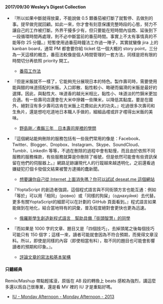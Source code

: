 #### 2017/09/30 Wesley’s Digest Collection

- 『所以如果中斷就得放棄，不能說做 0.5 顆番茄被打斷了就暫停、去做別的事。提早做完就回顧。如此一來，你才會有刻意保護完整時段的心態，努力不讓自己的工作被打斷。外界干擾多少有，但只要能在短時間內協商、延後到下一段循環時間再處理，則不必中斷當前的番茄時間。事實上不太有事情真的不能等你 25 分鐘。』短暫使用過番茄時鐘法工作過一陣子，其實就蠻像 jira 上的 kanban board，通常 PM 都會要你給 ticket 估一個大概的 story point，三分為一天這樣的概念，番茄法較像是個人時間管理的一套方法，同樣是把有限的時間切分再依照 priority 開工。
  - [番茄工作法](https://words.bobchao.net/%E7%95%AA%E8%8C%84%E5%B7%A5%E4%BD%9C%E6%B3%95-fd35fd03adb0)
  
- 『但是米飯就不一樣了，它能夠充分展現日本的特色。製作壽司時，需要使用能與醋的味道搭配的米飯。入口即散、黏性較小、略硬而偏滑的米飯是最好的選擇。因此，與黏性大、味道香的越光米相比，黏性小、味道淡的竹錦米更加合適。有一些壽司店還會在大米中摻雜一些陳米，以降低其黏度。要是在國外，絕對沒有多少壽司店肯在米飯上花費如此大的功夫。』吃過很多次壽司和生魚片，還是想吃吃道地日本職人手做的，細細品嚐或許才嚐得出米飯的美味。
  - [野島剛／煮飯三年　日本壽司屋裡的學問](https://www.twreporter.org/a/opinion-japan-culture-sushi)
  
- 『這個網站能夠刪除的服務包括有一些我們常用的像是：Facebook、Twitter、Blogger、Dropbox、Instagram、Skype、SoundCloud、Tumblr、LinkedIn 等等，不過在刪除的過程中會有點慢，而且由於依照不同服務的服務條款，有些服務就算是你刪除了帳號，但是依然可能會有些資訊保留在他們的伺服器上。』網路足跡讓現代人的行蹤越來越透明化，之前還看過嫌疑犯打個卡發個文結果被警方逮捕的蠢新聞。
  - [想要讓你自己從 Internet 上面消失嗎？你可以試試 deseat.me 這個網站](https://www.bnext.com.tw/article/42066/make-yourself-disappear-from-the-internet)
  
- 『YoptaScript 的創造者強調，這個程式語言與不同街頭方言也能互通：例如「等於」可以用「相同」（ровно）或「同樣的狗屎」（однахуйня）去代替。更多有關YoptaScript的細節可以在計劃的 GitHub 頁面看到。』程式語言如果能做到在地化，結合當地特有的詞彙，普及程度絕對會更快也更為迅速。
  - [俄羅斯學生創造新程式語言　幫助具備「街頭智慧」的同學](https://zht.globalvoices.org/2017/01/02/20823/)


- 『而如果是 1000 字的文章、題目又是「四個技巧」，去掉頭尾之後每個技巧可能只有 150 個字；這樣一來，讀者可能就會因為不符合預期，而覺得文章沒料。所以，即使是同樣的內容（即使相當有料），取不同的題目也可能會影響讀者的預期和印象。』。
  - [評論文章的寫法和基本架構](https://fredjame.com/commentary-structure-6547ce85fc0a)





#### 只聽經典
Remix/Mashup 帶點輕搖滾，原版在 AB 段的轉換上 beats 感較為強烈，講這麼多還以爲自己很專業，還是看 MV 裡的 IU 才是重點好嗎。
- [IU - Monday Afternoon - Monday Afternoon - 2013](https://www.youtube.com/watch?v=V4FZhdd5dbI)